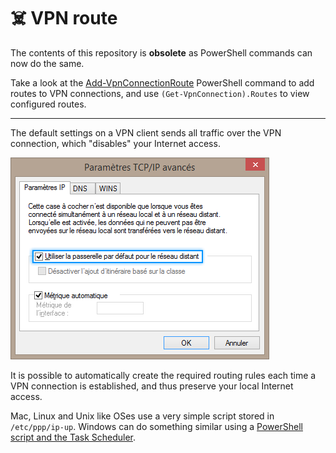 # ☠️ VPN route

The contents of this repository is **obsolete** as PowerShell commands can now do the same.

Take a look at the [Add-VpnConnectionRoute](https://learn.microsoft.com/en-us/powershell/module/vpnclient/add-vpnconnectionroute) PowerShell command to add routes to VPN connections, and use `(Get-VpnConnection).Routes` to view configured routes.

---

The default settings on a VPN client sends all traffic over the VPN connection, which "disables" your Internet access.

![Windows VPN default gateway](https://github.com/piwi82/VPN-route/blob/master/Windows/vpn-default-gateway-windows.png)

It is possible to automatically create the required routing rules each time a VPN connection is established, and thus preserve your local Internet access.

Mac, Linux and Unix like OSes use a very simple script stored in `/etc/ppp/ip-up`.
Windows can do something similar using a [PowerShell script and the Task Scheduler](https://github.com/piwi82/VPN-route/blob/master/Windows/vpn-route.ps1).
